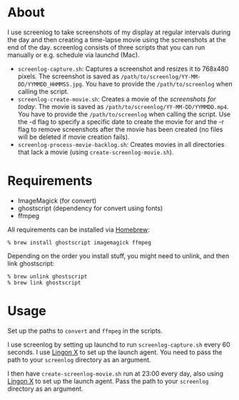 # About
I use screenlog to take screenshots of my display at regular intervals during the day and then creating a time-lapse movie using the screenshots at the end of the day. screenlog consists of three scripts that you can run manually or e.g. schedule via launchd (Mac).

* `screenlog-capture.sh`: Captures a screenshot and resizes it to 768x480 pixels. The screenshot is saved as `/path/to/screenlog/YY-MM-DD/YYMMDD_HHMMSS.jpg`. You have to provide the `/path/to/screenlog` when calling the script.
* `screenlog-create-movie.sh`: Creates a movie of the *screenshots for today*. The movie is saved as `/path/to/screenlog/YY-MM-DD/YYMMDD.mp4`. You have to provide the `/path/to/screenlog` when calling the script. Use the -d flag to specify a specific date to create the movie for and the -r flag to remove screenshots after the movie has been created (no files will be deleted if movie creation fails).
* `screenlog-process-movie-backlog.sh`: Creates movies in all directories that lack a movie (using `create-screenlog-movie.sh`).

# Requirements
* ImageMagick (for convert)
* ghostscript (dependency for convert using fonts)
* ffmpeg

All requirements can be installed via [Homebrew](http://brew.sh/):

    % brew install ghostscript imagemagick ffmpeg

Depending on the order you install stuff, you might need to unlink, and then link ghostscript:

    % brew unlink ghostscript
    % brew link ghostscript

# Usage
Set up the paths to `convert` and `ffmpeg` in the scripts.

I use screenlog by setting up launchd to run `screenlog-capture.sh` every 60 seconds. I use [Lingon X](http://www.peterborgapps.com/lingon/) to set up the launch agent. You need to pass the path to your `screenlog` directory as an argument.

I then have `create-screenlog-movie.sh` run at 23:00 every day, also using [Lingon X](http://www.peterborgapps.com/lingon/) to set up the launch agent. Pass the path to your `screenlog` directory as an argument.
